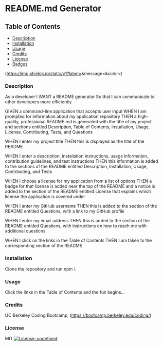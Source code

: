 # README.md Generator

## Table of Contents
- [Description](#Description)
- [Installation](#Installation)
- [Usage](#Usage)
- [Credits](#Credits)
- [License](#License)
- [Badges](#Badges)


(https://img.shields.io/static/v1?label=<license>&message=<MIT>&color=<yellow>)

### Description
As a developer
I WANT a README generator 
So that I can communicate to other developers more efficiently

GIVEN a command-line application that accepts user input
WHEN I am prompted for information about my application repository
THEN a high-quality, professional README.md is generated with the title of my project and sections entitled Description, Table of Contents, Installation, Usage, License, Contributing, Tests, and Questions

WHEN I enter my project title
THEN this is displayed as the title of the README

WHEN I enter a description, installation instructions, usage information, contribution guidelines, and test instructions
THEN this information is added to the sections of the README entitled Description, Installation, Usage, Contributing, and Tests

WHEN I choose a license for my application from a list of options
THEN a badge for that license is added near the top of the README and a notice is added to the section of the README entitled License that explains which license the application is covered under

WHEN I enter my GitHub username
THEN this is added to the section of the README entitled Questions, with a link to my GitHub profile

WHEN I enter my email address
THEN this is added to the section of the README entitled Questions, with instructions on how to reach me with additional questions

WHEN I click on the links in the Table of Contents
THEN I am taken to the corresponding section of the README

### Installation
Clone the repository and run npm i.

### Usage
Click the links in the Table of Contents and the fun begins...

### Credits
UC Berkeley Coding Bootcamp, (https://bootcamp.berkeley.edu/coding/)

### License
MIT [![License: undefined](https://img.shields.io/badge/License-undefined-yellow.svg)](https://opensource.org/licenses/undefined)
